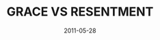 ---
layout: message
category: message
series: "The Guide"
title: "GRACE VS RESENTMENT"
date: 2011-05-28
audio-description: "Brian Tome talks about how our guide, the Holy Spirit, leads us away from resentment and into places of giving and receiving grace."
audio: "http://s3.amazonaws.com/crossroadsaudiomessages/theguide02.mp3"
audio-title: "Grace vs Resentment"
audio-duration: "43&#58;50"
program-description: "Grace vs Resentment Program"
program: "http://www.crossroads.net/players/media/hq/05_28-29_11Program.pdf"
program-title: "Grace vs Resentment"
video-description: "Brian Tome talks about how our guide, the Holy Spirit, leads us away from resentment and into places of giving and receiving grace."
video-title: "Grace vs Resentment"
video: "https://s3.amazonaws.com/crossroadsvideomessages/theguide02.mp4"
video-poster: "https://www.crossroads.net/uploadedfiles/theguide02_still.jpg"
---